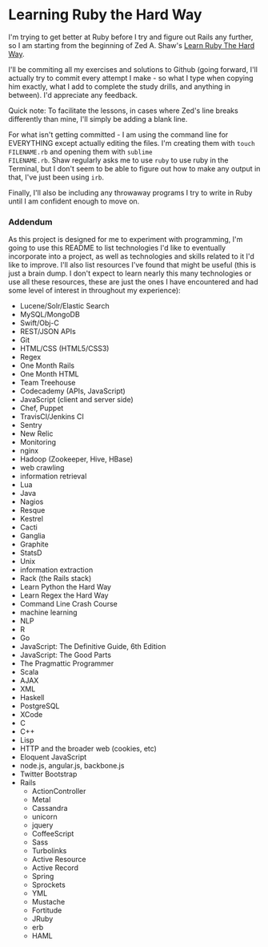 <h1>Learning Ruby the Hard Way</h1>

I'm trying to get better at Ruby before I try and figure out Rails any further, so I am starting from the beginning of Zed A. Shaw's [Learn Ruby The Hard Way](learnrubythehardway.org).

I'll be commiting all my exercises and solutions to Github (going forward, I'll actually try to commit every attempt I make - so what I type when copying him exactly, what I add to complete the study drills, and anything in between). I'd appreciate any feedback.

Quick note: To facilitate the lessons, in cases where Zed's line breaks differently than mine, I'll simply be adding a blank line.

For what isn't getting committed - I am using the command line for EVERYTHING except actually editing the files.  I'm creating them with <code>touch FILENAME.rb</code> and opening them with <code>sublime FILENAME.rb</code>.  Shaw regularly asks me to use <code>ruby</code> to use ruby in the Terminal, but I don't seem to be able to figure out how to make any output in that, I've just been using <code>irb</code>.

Finally, I'll also be including any throwaway programs I try to write in Ruby until I am confident enough to move on.

<h3>Addendum</h4>

As this project is designed for me to experiment with programming, I'm going to use this README to list technologies I'd like to eventually incorporate into a project, as well as technologies and skills related to it I'd like to improve.  I'll also list resources I've found that might be useful (this is just a brain dump. I don't expect to learn nearly this many technologies or use all these resources, these are just the ones I have encountered and had some level of interest in throughout my experience):

* Lucene/Solr/Elastic Search
* MySQL/MongoDB
* Swift/Obj-C
* REST/JSON APIs
* Git
* HTML/CSS (HTML5/CSS3)
* Regex
* One Month Rails
* One Month HTML
* Team Treehouse
* Codecademy (APIs, JavaScript)
* JavaScript (client and server side)
* Chef, Puppet
* TravisCI/Jenkins CI
* Sentry
* New Relic
* Monitoring
* nginx
* Hadoop (Zookeeper, Hive, HBase)
* web crawling
* information retrieval
* Lua
* Java
* Nagios
* Resque
* Kestrel
* Cacti
* Ganglia
* Graphite
* StatsD
* Unix
* information extraction
* Rack (the Rails stack)
* Learn Python the Hard Way
* Learn Regex the Hard Way
* Command Line Crash Course
* machine learning
* NLP
* R
* Go
* JavaScript: The Definitive Guide, 6th Edition
* JavaScript: The Good Parts
* The Pragmattic Programmer
* Scala
* AJAX
* XML
* Haskell
* PostgreSQL
* XCode
* C
* C++
* Lisp
* HTTP and the broader web (cookies, etc)
* Eloquent JavaScript
* node.js, angular.js, backbone.js
* Twitter Bootstrap
* Rails
  * ActionController
  * Metal
  * Cassandra
  * unicorn
  * jquery
  * CoffeeScript
  * Sass
  * Turbolinks
  * Active Resource
  * Active Record
  * Spring
  * Sprockets
  * YML
  * Mustache
  * Fortitude
  * JRuby
  * erb
  * HAML
